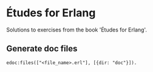 # Études for Erlang

Solutions to exercises from the book 'Études for Erlang'.

## Generate doc files
`edoc:files(["<file_name>.erl"], [{dir: "doc"}]).`

